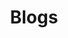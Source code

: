 ---
title: Blogs
description: 关于我的博客

# Badge style
style:
    background: "#2a9d8f"
    color: "#fff"
---